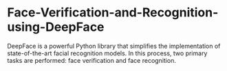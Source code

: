 # Face-Verification-and-Recognition-using-DeepFace
DeepFace is a powerful Python library that simplifies the implementation of state-of-the-art facial recognition models. In this process, two primary tasks are performed: face verification and face recognition.

